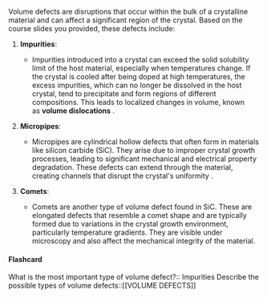 Volume defects are disruptions that occur within the bulk of a crystalline material and can affect a significant region of the crystal. Based on the course slides you provided, these defects include:

1. **Impurities**:
    
    - Impurities introduced into a crystal can exceed the solid solubility limit of the host material, especially when temperatures change. If the crystal is cooled after being doped at high temperatures, the excess impurities, which can no longer be dissolved in the host crystal, tend to precipitate and form regions of different compositions. This leads to localized changes in volume, known as **volume dislocations** .
2. **Micropipes**:
    
    - Micropipes are cylindrical hollow defects that often form in materials like silicon carbide (SiC). They arise due to improper crystal growth processes, leading to significant mechanical and electrical property degradation. These defects can extend through the material, creating channels that disrupt the crystal's uniformity .
3. **Comets**:
    
    - Comets are another type of volume defect found in SiC. These are elongated defects that resemble a comet shape and are typically formed due to variations in the crystal growth environment, particularly temperature gradients. They are visible under microscopy and also affect the mechanical integrity of the material.


#### Flashcard
What is the most important type of volume defect?:: Impurities
Describe the possible types of volume defects::[[VOLUME DEFECTS]]
